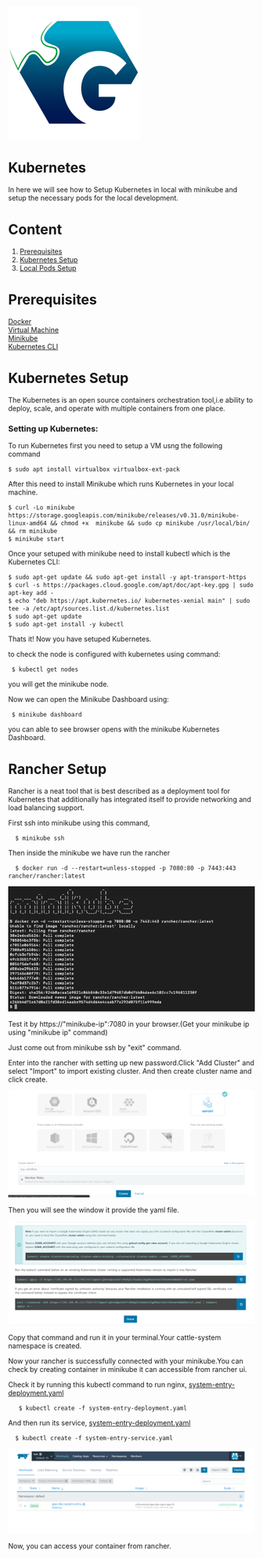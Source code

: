 ![Logo](https://github.com/TharaniRajan/Geppetto-local-K8s/blob/master/docs/GeppettoIcon.png?raw=true"Logo")

# Kubernetes<br/>
   In here we will see how to Setup Kubernetes in local with minikube and setup the necessary pods for the local development.

# Content
1. [Prerequisites](#prerequisites)
1. [Kubernetes Setup](#kubernetes-setup)
1. [Local Pods Setup](https://github.com/TharaniRajan/Geppetto-local-K8s/blob/master/docs/local_pods.md)


# Prerequisites<br/> 
   [Docker](https://docs.docker.com/install/) <br/> 
   [Virtual Machine](https://www.virtualbox.org/wiki/Downloads) <br/> 
   [Minikube](https://kubernetes.io/docs/tasks/tools/install-minikube/) <br/> 
   [Kubernetes CLI](https://kubernetes.io/docs/tasks/tools/install-kubectl/) <br/> 
  
  
# Kubernetes Setup
  The Kubernetes is an open source containers orchestration tool,i.e ability to deploy, scale, and operate with multiple containers from one place.
  
### Setting up Kubernetes:<br/>
  To run Kubernetes first you need to setup a VM usng the following command
   
    $ sudo apt install virtualbox virtualbox-ext-pack 
            
  After this need to install Minikube which runs Kubernetes in your local machine.
 
    $ curl -Lo minikube https://storage.googleapis.com/minikube/releases/v0.31.0/minikube-linux-amd64 && chmod +x  minikube && sudo cp minikube /usr/local/bin/ && rm minikube
    $ minikube start
            
 Once your setuped with minikube need to install kubectl which is the Kubernetes CLI:

    $ sudo apt-get update && sudo apt-get install -y apt-transport-https
    $ curl -s https://packages.cloud.google.com/apt/doc/apt-key.gpg | sudo apt-key add -
    $ echo "deb https://apt.kubernetes.io/ kubernetes-xenial main" | sudo tee -a /etc/apt/sources.list.d/kubernetes.list
    $ sudo apt-get update
    $ sudo apt-get install -y kubectl

 Thats it! Now you have setuped Kubernetes.
 
  to check the node is configured with kubernetes using command:
  
     $ kubectl get nodes
     
  you will get the minikube node.
   

  Now we can open the Minikube Dashboard using:
     
     $ minikube dashboard
  
  you can able to see browser opens with the minikube Kubernetes Dashboard. 
  
  # Rancher Setup
  
   Rancher is a neat tool that is best described as a deployment tool for Kubernetes that additionally has integrated itself    to provide networking and load balancing support.
   
   First ssh into minikube using this command,
   
      $ minikube ssh
      
   Then inside the minikube we have run the rancher
   
      $ docker run -d --restart=unless-stopped -p 7080:80 -p 7443:443 rancher/rancher:latest
      
   ![minikube](https://github.com/TharaniRajan/Geppetto-local-K8s/blob/master/docs/images/minikube.png?raw=true"minikube")  
      
   Test it by https://"minikube-ip":7080 in your browser.(Get your minikube ip using "minikube ip" command)
   
   Just come out from minikube ssh by "exit" command.
   
   Enter into the rancher with setting up new password.Click "Add Cluster" and select "Import" to import existing cluster.
   And then create cluster name and click create.
   
   ![Importcluster](https://github.com/TharaniRajan/Geppetto-local-K8s/blob/master/docs/images/importcluster.png?raw=true"Importcluster")
   
   Then you will see the window it provide the yaml file.
   
   ![cluster](https://github.com/TharaniRajan/Geppetto-local-K8s/blob/master/docs/images/cluster.png?raw=true"cluster")
   
   Copy that command and run it in your terminal.Your cattle-system namespace is created.
   
   Now your rancher is successfully connected with your minikube.You can check by creating container in minikube it can accessible from rancher ui.
   
   Check it by running this kubectl command to run nginx, [system-entry-deployment.yaml](https://github.com/TharaniRajan/Geppetto-local-K8s/blob/master/system-entry-pod/system-entry-deployment.yaml)
   
       $ kubectl create -f system-entry-deployment.yaml
       
   And then run its service, [system-entry-deployment.yaml](https://github.com/TharaniRajan/Geppetto-local-K8s/blob/master/system-entry-pod/system-entry-service.yaml)
   
      $ kubectl create -f system-entry-service.yaml
   
   ![rancher-cluster](https://github.com/TharaniRajan/Geppetto-local-K8s/blob/master/docs/images/rancher%20cluster.png?raw=true"rancher-cluster")
   
   Now, you can access your container from rancher.
   
   
  
